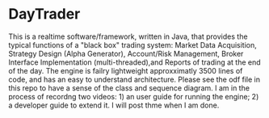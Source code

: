 # DayTrader
This is a realtime software/framework, written in Java, that provides the typical functions of a "black box" trading system: Market Data Acquisition, 
Strategy Design (Alpha Generator), Account/Risk Management, Broker Interface Implementation (multi-threaded),and Reports of trading at the end of the day.
The engine is failry lightweight approxximatly 3500 lines of code, and has an easy to understand architecture. Please see the odf file in this repo to have
a sense of the class and sequence diagram. I am in the process of recordng two videos: 1) an user guide for running the engine; 2) a developer guide to extend
it. I will post thme when I am done.

